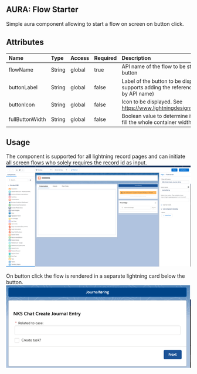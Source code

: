 ## AURA: Flow Starter

Simple aura component allowing to start a flow on screen on button click.

## Attributes

| Name      | Type   | Access | Required | Description                                             |
| :-------- | :----- | :----- | :------- | :------------------------------------------------------ |
| flowName | String | global | true    | API name of the flow to be started from the button |
| buttonLabel | String | global | false    | Label of the button to be displayed (Also supports adding the reference to custom label by API name) |
| buttonIcon | String | global | false    | Icon to be displayed. See https://www.lightningdesignsystem.com/icons/ |
| fullButtonWidth | String | global | false  | Boolean value to determine if the button should fill the whole container width|


## Usage

The component is supported for all lightning record pages and can initiate all screen flows who solely requires the record id as input.
![App builder setup](App_Builder_Setup.png)

On button click the flow is rendered in a separate lightning card below the button.
![Exampled](Example.png)
